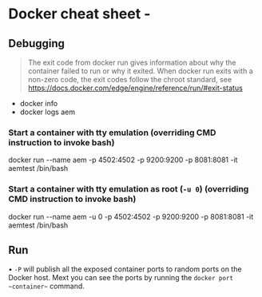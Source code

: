 # Docker cheat sheet -  

## Debugging
> The exit code from docker run gives information about why the container failed to run or why it exited. When docker run exits with a non-zero code, the exit codes follow the chroot standard, see https://docs.docker.com/edge/engine/reference/run/#exit-status
* docker info
* docker logs aem

### Start a container with tty emulation (overriding CMD instruction to invoke bash)
docker run --name aem -p 4502:4502 -p 9200:9200 -p 8081:8081 -it  aemtest /bin/bash
### Start a container with tty emulation as root (`-u 0`) (overriding CMD instruction to invoke bash)
docker run --name aem -u 0 -p 4502:4502 -p 9200:9200 -p 8081:8081 -it  aemtest /bin/bash

## Run
• `-P` will publish all the exposed container ports to random ports on the Docker host.  Mext you can see the ports by running the `docker port ~container~` command.
